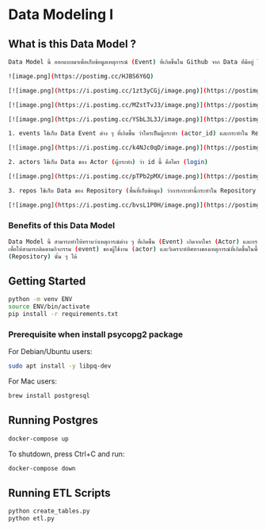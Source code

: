 # Data Modeling I

## What is this Data Model ?

```sh
Data Model นี้ ออกแบบมาเพื่อเก็บข้อมูลเหตุการณ์ (Event) ที่เกิดขึ้นใน Github จาก Data ที่มีอยู่ โดยประกอบด้วย 3 Table 

![image.png](https://postimg.cc/HJBS6Y6Q)

[![image.png](https://i.postimg.cc/1zt3yCGj/image.png)](https://postimg.cc/nXyJk1w4)

[![image.png](https://i.postimg.cc/MZstTvJ3/image.png)](https://postimg.cc/K4Mtpczt)

[![image.png](https://i.postimg.cc/YSbL3L3J/image.png)](https://postimg.cc/06KN5Qhf)

1. events ใช้เก็บ Data Event ต่าง ๆ ที่เกิดขึ้น ว่าใครเป็นผู้กระทำ (actor_id) และกระทำใน Repository ใด (repo_id) 

[![image.png](https://i.postimg.cc/k4NJc0qD/image.png)](https://postimg.cc/8J5gknFV)

2. actors ใช้เก็บ Data ของ Actor (ผู้กระทำ) ว่า id นี้ คือใคร (login)

[![image.png](https://i.postimg.cc/pTPb2pMX/image.png)](https://postimg.cc/TyNH02PZ)

3. repos ใช้เก็บ Data ของ Repository (พื้นที่เก็บข้อมูล) ว่าการกระทำนี้กระทำใน Repository ใด (name)

[![image.png](https://i.postimg.cc/bvsL1P0H/image.png)](https://postimg.cc/VSPjc3Vd)

```
### Benefits of this Data Model

```sh
Data Model นี้ สามารถทำให้ทราบว่าเหตุการณ์ต่าง ๆ ที่เกิดขึ้น (Event) เกิดจากใคร (Actor) และกระทำใน Repository ใด
เพื่อให้สามารถติดตามกิจกรรม (event) ของผู้ใช้งาน (actor) และวิเคราะห์ทิศทางของเหตุการณ์ที่เกิดขึ้นในพื้นที่เก็บข้อมูล
(Repository) นั้น ๆ ได้
```

## Getting Started

```sh
python -m venv ENV
source ENV/bin/activate
pip install -r requirements.txt
```

### Prerequisite when install psycopg2 package

For Debian/Ubuntu users:

```sh
sudo apt install -y libpq-dev
```

For Mac users:

```sh
brew install postgresql
```

## Running Postgres

```sh
docker-compose up
```

To shutdown, press Ctrl+C and run:

```sh
docker-compose down
```

## Running ETL Scripts

```sh
python create_tables.py
python etl.py
```
